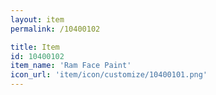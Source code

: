 ```yaml
---
layout: item
permalink: /10400102

title: Item
id: 10400102
item_name: 'Ram Face Paint'
icon_url: 'item/icon/customize/10400101.png'
---
```

